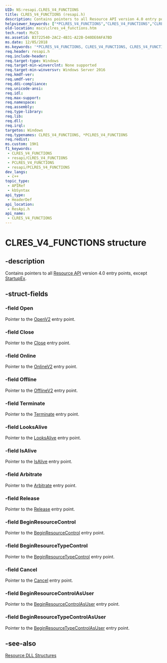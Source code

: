 ```yaml
---
UID: NS:resapi.CLRES_V4_FUNCTIONS
title: CLRES_V4_FUNCTIONS (resapi.h)
description: Contains pointers to all Resource API version 4.0 entry points, except StartupEx.
helpviewer_keywords: ["*PCLRES_V4_FUNCTIONS","CLRES_V4_FUNCTIONS","CLRES_V4_FUNCTIONS structure [Failover Cluster]","PCLRES_V4_FUNCTIONS","PCLRES_V4_FUNCTIONS structure pointer [Failover Cluster]","mscs.clres_v4_functions","resapi/CLRES_V4_FUNCTIONS","resapi/PCLRES_V4_FUNCTIONS"]
old-location: mscs\clres_v4_functions.htm
tech.root: MsCS
ms.assetid: B3722540-2AC2-4B31-A22B-D40DE0AFA7BD
ms.date: 12/05/2018
ms.keywords: '*PCLRES_V4_FUNCTIONS, CLRES_V4_FUNCTIONS, CLRES_V4_FUNCTIONS structure [Failover Cluster], PCLRES_V4_FUNCTIONS, PCLRES_V4_FUNCTIONS structure pointer [Failover Cluster], mscs.clres_v4_functions, resapi/CLRES_V4_FUNCTIONS, resapi/PCLRES_V4_FUNCTIONS'
req.header: resapi.h
req.include-header: 
req.target-type: Windows
req.target-min-winverclnt: None supported
req.target-min-winversvr: Windows Server 2016
req.kmdf-ver: 
req.umdf-ver: 
req.ddi-compliance: 
req.unicode-ansi: 
req.idl: 
req.max-support: 
req.namespace: 
req.assembly: 
req.type-library: 
req.lib: 
req.dll: 
req.irql: 
targetos: Windows
req.typenames: CLRES_V4_FUNCTIONS, *PCLRES_V4_FUNCTIONS
req.redist: 
ms.custom: 19H1
f1_keywords:
 - CLRES_V4_FUNCTIONS
 - resapi/CLRES_V4_FUNCTIONS
 - PCLRES_V4_FUNCTIONS
 - resapi/PCLRES_V4_FUNCTIONS
dev_langs:
 - c++
topic_type:
 - APIRef
 - kbSyntax
api_type:
 - HeaderDef
api_location:
 - ResApi.h
api_name:
 - CLRES_V4_FUNCTIONS
---
```


# CLRES_V4_FUNCTIONS structure


## -description

Contains pointers to all <a href="/previous-versions/windows/desktop/mscs/resource-api">Resource API</a> version 4.0 entry 
    points, except <a href="/previous-versions/windows/desktop/api/resapi/nc-resapi-pstartup_ex_routine">StartupEx</a>.

## -struct-fields

### -field Open

Pointer to the <a href="/previous-versions/windows/desktop/api/resapi/nc-resapi-popen_v2_routine">OpenV2</a> entry point.

### -field Close

Pointer to the <a href="/previous-versions/windows/desktop/api/resapi/nc-resapi-pclose_routine">Close</a> entry point.

### -field Online

Pointer to the <a href="/previous-versions/windows/desktop/api/resapi/nc-resapi-ponline_v2_routine">OnlineV2</a> entry point.

### -field Offline

Pointer to the <a href="/previous-versions/windows/desktop/api/resapi/nc-resapi-poffline_v2_routine">OfflineV2</a> entry point.

### -field Terminate

Pointer to the <a href="/previous-versions/windows/desktop/api/resapi/nc-resapi-pterminate_routine">Terminate</a> entry point.

### -field LooksAlive

Pointer to the <a href="/previous-versions/windows/desktop/api/resapi/nc-resapi-plooks_alive_routine">LooksAlive</a> entry point.

### -field IsAlive

Pointer to the <a href="/previous-versions/windows/desktop/api/resapi/nc-resapi-pis_alive_routine">IsAlive</a> entry point.

### -field Arbitrate

Pointer to the <a href="/previous-versions/windows/desktop/api/resapi/nc-resapi-parbitrate_routine">Arbitrate</a> entry point.

### -field Release

Pointer to the <a href="/previous-versions/windows/desktop/api/resapi/nc-resapi-prelease_routine">Release</a> entry point.

### -field BeginResourceControl

Pointer to the <a href="/previous-versions/windows/desktop/api/resapi/nc-resapi-pbegin_rescall_routine">BeginResourceControl</a> entry 
      point.

### -field BeginResourceTypeControl

Pointer to the <a href="/previous-versions/windows/desktop/api/resapi/nc-resapi-pbegin_restypecall_routine">BeginResourceTypeControl</a> entry 
      point.

### -field Cancel

Pointer to the <a href="/previous-versions/windows/desktop/api/resapi/nc-resapi-pcancel_routine">Cancel</a> entry point.

### -field BeginResourceControlAsUser

Pointer to the <a href="/previous-versions/windows/desktop/api/resapi/nc-resapi-pbegin_rescall_as_user_routine">BeginResourceControlAsUser</a> entry point.

### -field BeginResourceTypeControlAsUser

Pointer to the <a href="/previous-versions/windows/desktop/api/resapi/nc-resapi-pbegin_restypecall_as_user_routine">BeginResourceTypeControlAsUser</a> entry point.

## -see-also

<a href="/previous-versions/windows/desktop/mscs/resource-dll-structures">Resource DLL Structures</a>